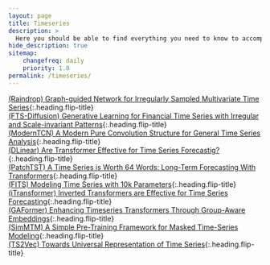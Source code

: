 ```yaml
---
layout: page
title: Timeseries
description: >
  Here you should be able to find everything you need to know to accomplish the most common tasks when blogging with Hydejack.
hide_description: true
sitemap:
    changefreq: daily
    priority: 1.0
permalink: /timeseries/
---
```


[(Raindrop) Graph-guided Network for Irregularly Sampled Multivariate Time Series]{:.heading.flip-title} \
[(FTS-Diffusion) Generative Learning for Financial Time Series with Irregular and Scale-invariant Patterns]{:.heading.flip-title} \
[(ModernTCN) A Modern Pure Convolution Structure for General Time Series Analysis]{:.heading.flip-title} \
[(DLinear) Are Transformer Effective for Time Series Forecastig?]{:.heading.flip-title} \
[(PatchTST) A Time Series is Worth 64 Words: Long-Term Forecasting With Transformers]{:.heading.flip-title} \
[(FITS) Modeling Time Series with 10k Parameters]{:.heading.flip-title} \
[(iTransformer) Inverted Transformers are Effective for Time Series Forecasting]{:.heading.flip-title} \
[(GAFormer) Enhancing Timeseries Transformers Through Group-Aware Embeddings]{:.heading.flip-title} \
[(SimMTM) A Simple Pre-Training Framework for Masked Time-Series Modeling]{:.heading.flip-title} \
[(TS2Vec) Towards Universal Representation of Time Series]{:.heading.flip-title}
<!-- [(SoftCLT) Soft Contrastive Learning for Time Series]{:.heading.flip-title} -->


[(Raindrop) Graph-guided Network for Irregularly Sampled Multivariate Time Series]: /timeseries/2024-02-09-Raindrop
[(FTS-Diffusion) Generative Learning for Financial Time Series with Irregular and Scale-invariant Patterns]: /timeseries/2024-02-13-FTS-Diffusion
[(ModernTCN) A Modern Pure Convolution Structure for General Time Series Analysis]: /timeseries/2024-02-14-ModernTCN
[(DLinear) Are Transformer Effective for Time Series Forecastig?]: /timeseries/2024-02-16-DLinear
[(PatchTST) A Time Series is Worth 64 Words: Long-Term Forecasting With Transformers]: /timeseries/2024-02-18-PatchTST
[(FITS) Modeling Time Series with 10k Parameters]: /timeseries/2024-02-22-FITS
[(iTransformer) Inverted Transformers are Effective for Time Series Forecasting]: /timeseries/2024-02-23-iTransformer
[(GAFormer) Enhancing Timeseries Transformers Through Group-Aware Embeddings]: /timeseries/2024-03-01-GAFormer
[(SimMTM) A Simple Pre-Training Framework for Masked Time-Series Modeling]: /timeseries/2024-03-06-SimMTM
[(TS2Vec) Towards Universal Representation of Time Series]: /timeseries/2024-03-12-ts2vec
<!-- [(SoftCLT) Soft Contrastive Learning for Time Series]: /timeseries/2024-03-08-softCLT -->
